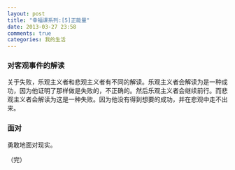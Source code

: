 ```yaml
---
layout: post
title: "幸福课系列:[5]正能量"
date: 2013-03-27 23:58
comments: true
categories: 我的生活
---
```

### 对客观事件的解读
关于失败，乐观主义者和悲观主义者有不同的解读。乐观主义者会解读为是一种成功，因为他证明了那样做是失败的，不正确的。然后乐观主义者会继续前行。而悲观主义者会解读为这是一种失败。因为他没有得到想要的成功，并在悲观中走不出来。

### 面对
勇敢地面对现实。

（完）
